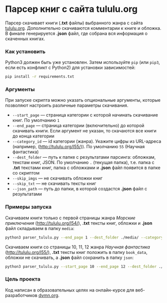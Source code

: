 # Парсер книг с сайта tululu.org

Парсер скачивает книги (**.txt** файлы) выбранного жанра с сайта [tululu.org](http://tululu.org/). Дополнительно скачиваются комментарии к книге и обложка. В финале генерируется **.json** файл, где собрана вся информация о скаченных книгах.

### Как установить

Python3 должен быть уже установлен.
Затем используйте `pip` (или `pip3`, если есть конфликт с Python2) для установки зависимостей:

```bash
pip install -r requirements.txt
```

### Аргументы

При запуске скрипта можно указать опциональные аргументы, которые позволяют настроить различные параметры скачивания.

* `--start_page` — страница категории с которой начинать скачивание книг. По умолчанию `1`
* `--end_page` — страница категории (включительно) до которой скачивать книги. Если аргумент не указан, то скачаются все книги до конца категории
* `--category_id` — id категории (жанра). Укажите цифры из URL-адреса (например, (http://tululu.org/l55/)). По умолчанию `55` (Научная фантастика)
* `--dest_folder` — путь к папке с результатами парсинга: обложкам, текстам книг, JSON. По умолчанию `.` (текущая папка), т.е. папка с **.txt** текстами книг, папка с обложками и **.json** файл появится в папке со скриптом
* `--skip_imgs` — не скачивать обложки книг
* `--skip_txt` — не скачивать тексты книг
* `--json_path` — путь до папки, в которой создастся **.json** файл с результатами

### Примеры запуска

Скачиваем книги только с первой страницы жанра *Морские приключения* (http://tululu.org/l54/), **.txt** тексты книг, обложки и **.json** файл складываем в папку `media`:
```bash
python3 parser_tululu.py --end_page 1 --dest_folder ./media/ --category_id 54
```
Скачиваем книги со страницы 10, 11, 12 жанра *Научная фантастика* (http://tululu.org/l55/), **.txt** тексты книг положить в папку `book_data`, обложки не скачивать, а **.json** файл сохранить в папку `json`:
```bash
python3 parser_tululu.py --start_page 10 --end_page 12 --dest_folder ./book_data/ --skip_imgs --json_path ./json
```

### Цель проекта

Код написан в образовательных целях на онлайн-курсе для веб-разработчиков [dvmn.org](https://dvmn.org/).